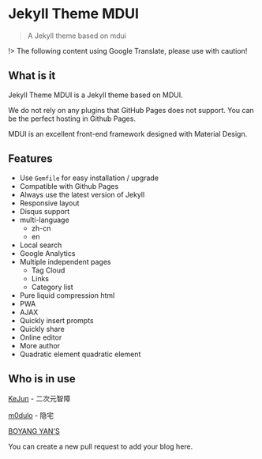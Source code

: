 # Jekyll Theme MDUI

> A Jekyll theme based on mdui

!> The following content using Google Translate, please use with caution!

## What is it

Jekyll Theme MDUI is a Jekyll theme based on MDUI.

We do not rely on any plugins that GitHub Pages does not support. You can be the perfect hosting in Github Pages.

MDUI is an excellent front-end framework designed with Material Design.

## Features

* Use `Gemfile` for easy installation / upgrade
* Compatible with Github Pages
* Always use the latest version of Jekyll
* Responsive layout
* Disqus support
* multi-language
    * zh-cn
    * en
* Local search
* Google Analytics
* Multiple independent pages
    * Tag Cloud
    * Links
    * Category list
* Pure liquid compression html
* PWA
* AJAX
* Quickly insert prompts
* Quickly share
* Online editor
* More author
* Quadratic element quadratic element

## Who is in use

[KeJun](https://blog.kejun.me/) - 二次元智障

[m0dulo](https://exodus.m0dulo.xyz/) - 隐宅

[BOYANG YAN'S](http://yanboyang.com/)

You can create a new pull request to add your blog here.
